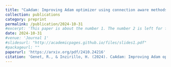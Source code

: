```yaml
---
title: "CaAdam: Improving Adam optimizer using connection aware methods"
collection: publications
category: preprint
permalink: /publication/2024-10-31
#excerpt: 'This paper is about the number 1. The number 2 is left for future work.'
date: 2024-10-31
#venue: 'Journal 1'
#slidesurl: "http://academicpages.github.io/files/slides1.pdf"
#packageurl: ""
paperurl: 'https://arxiv.org/pdf/2410.24216'
citation: 'Genet, R., & Inzirillo, H. (2024). CaAdam: Improving Adam optimizer using connection aware methods. arXiv preprint arXiv:2410.24216.'
---
```


